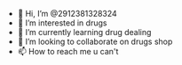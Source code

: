 - 👋 Hi, I’m @2912381328324
- 👀 I’m interested in drugs
- 🌱 I’m currently learning drug dealing
- 💞️ I’m looking to collaborate on drugs shop
- 📫 How to reach me u can't

<!---
2912381328324/2912381328324 is a ✨ special ✨ repository because its `README.md` (this file) appears on your GitHub profile.
You can click the Preview link to take a look at your changes.
--->
